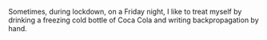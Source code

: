 Sometimes, during lockdown, on a Friday night, I like to treat myself by drinking a freezing 
cold bottle of Coca Cola and writing backpropagation by hand.
